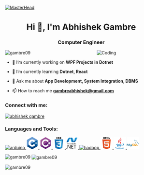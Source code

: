 [![MasterHead](https://cdn-fphbc.nitrocdn.com/qoghzuucXCXzuGelskqTYEjAMqwfiisP/assets/images/optimized/rev-23e383c/dresma/Dresma_Library/senior-software-engineer_Wy82tYQym.gif)](https://www.linkedin.com/in/abhishek-gambre-566341227/)
<h1 align="center">Hi 👋, I'm Abhishek Gambre</h1>
<h3 align="center">Computer Engineer</h3>
<img align="right" alt="Coding" width="200" src="https://img.freepik.com/free-vector/hacker-operating-laptop-cartoon-icon-illustration-technology-icon-concept-isolated-flat-cartoon-style_138676-2387.jpg" background-color="transparent">
<p align="left"> <img src="https://komarev.com/ghpvc/?username=gambre09&label=Profile%20views&color=0e75b6&style=flat" alt="gambre09" /> </p>

- 🔭 I’m currently working on **WPF Projects in Dotnet**

- 🌱 I’m currently learning **Dotnet, React**

- 💬 Ask me about **App Development, System Integration, DBMS**

- 📫 How to reach me **gambreabhishek@gmail.com**

<h3 align="left">Connect with me:</h3>
<p align="left">
<a href="https://linkedin.com/in/abhishek gambre" target="blank"><img align="center" src="https://raw.githubusercontent.com/rahuldkjain/github-profile-readme-generator/master/src/images/icons/Social/linked-in-alt.svg" alt="abhishek gambre" height="30" width="40" /></a>
</p>

<h3 align="left">Languages and Tools:</h3>
<p align="left"> </a> <a href="https://www.arduino.cc/" target="_blank" rel="noreferrer"> <img src="https://cdn.worldvectorlogo.com/logos/arduino-1.svg" alt="arduino" width="40" height="40"/> </a> <a href="https://www.w3schools.com/cpp/" target="_blank" rel="noreferrer"> <img src="https://raw.githubusercontent.com/devicons/devicon/master/icons/cplusplus/cplusplus-original.svg" alt="cplusplus" width="40" height="40"/> </a> <a href="https://www.w3schools.com/cs/" target="_blank" rel="noreferrer"> <img src="https://raw.githubusercontent.com/devicons/devicon/master/icons/csharp/csharp-original.svg" alt="csharp" width="40" height="40"/> </a> <a href="https://www.w3schools.com/css/" target="_blank" rel="noreferrer"> <img src="https://raw.githubusercontent.com/devicons/devicon/master/icons/css3/css3-original-wordmark.svg" alt="css3" width="40" height="40"/> </a> <a href="https://dotnet.microsoft.com/" target="_blank" rel="noreferrer"> <img src="https://raw.githubusercontent.com/devicons/devicon/master/icons/dot-net/dot-net-original-wordmark.svg" alt="dotnet" width="40" height="40"/> </a> <a href="https://hadoop.apache.org/" target="_blank" rel="noreferrer"> <img src="https://www.vectorlogo.zone/logos/apache_hadoop/apache_hadoop-icon.svg" alt="hadoop" width="40" height="40"/> </a> <a href="https://www.w3.org/html/" target="_blank" rel="noreferrer"> <img src="https://raw.githubusercontent.com/devicons/devicon/master/icons/html5/html5-original-wordmark.svg" alt="html5" width="40" height="40"/> </a> <a href="https://www.java.com" target="_blank" rel="noreferrer"> <img src="https://raw.githubusercontent.com/devicons/devicon/master/icons/java/java-original.svg" alt="java" width="40" height="40"/> </a> <a href="https://www.mysql.com/" target="_blank" rel="noreferrer"> <img src="https://raw.githubusercontent.com/devicons/devicon/master/icons/mysql/mysql-original-wordmark.svg" alt="mysql" width="40" height="40"/> </a> </p>

<p><img align="left" src="https://github-readme-stats.vercel.app/api/top-langs?username=gambre09&show_icons=true&locale=en&layout=compact" alt="gambre09" /></p>

<p>&nbsp;<img align="center" src="https://github-readme-stats.vercel.app/api?username=gambre09&show_icons=true&locale=en" alt="gambre09" /></p>

<p><img align="center" src="https://github-readme-streak-stats.herokuapp.com/?user=gambre09&" alt="gambre09" /></p>
